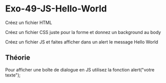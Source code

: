 # Exo-49-JS-Hello-World

Créez un fichier HTML

Créez un fichier CSS juste pour la forme et donnez un background au body

Créez un fichier JS et faites afficher dans un alert le message Hello World


## Théorie

Pour afficher une boîte de dialogue en JS utilisez la fonction alert("votre texte");
